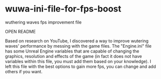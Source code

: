 # wuwa-ini-file-for-fps-boost
wuthering waves fps improvement file

OPEN README

Based on research on YouTube, I discovered a way to improve wutering waves' performance by messing with the game files. 
The "Engine.ini" file has some Unreal Engine variables that are capable of changing the graphics, resolution and effects of 
the game (in fact it does not have variables within this file, you must add them based on your knowledge). I left this file 
with the best options to gain more fps, you can change and add others if you want.
